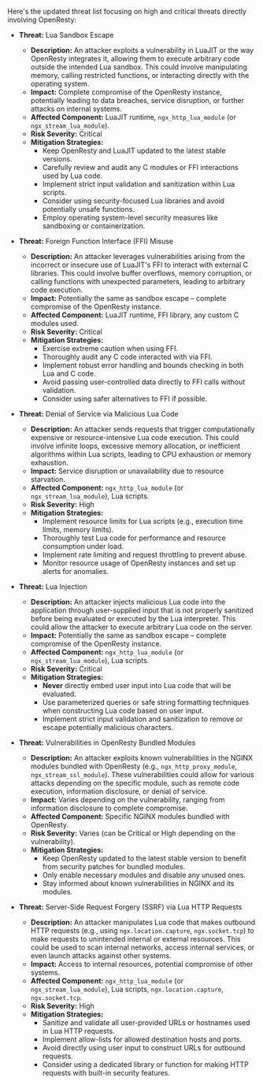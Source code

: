 Here's the updated threat list focusing on high and critical threats directly involving OpenResty:

- **Threat:** Lua Sandbox Escape
    - **Description:** An attacker exploits a vulnerability in LuaJIT or the way OpenResty integrates it, allowing them to execute arbitrary code outside the intended Lua sandbox. This could involve manipulating memory, calling restricted functions, or interacting directly with the operating system.
    - **Impact:** Complete compromise of the OpenResty instance, potentially leading to data breaches, service disruption, or further attacks on internal systems.
    - **Affected Component:** LuaJIT runtime, `ngx_http_lua_module` (or `ngx_stream_lua_module`).
    - **Risk Severity:** Critical
    - **Mitigation Strategies:**
        - Keep OpenResty and LuaJIT updated to the latest stable versions.
        - Carefully review and audit any C modules or FFI interactions used by Lua code.
        - Implement strict input validation and sanitization within Lua scripts.
        - Consider using security-focused Lua libraries and avoid potentially unsafe functions.
        - Employ operating system-level security measures like sandboxing or containerization.

- **Threat:** Foreign Function Interface (FFI) Misuse
    - **Description:** An attacker leverages vulnerabilities arising from the incorrect or insecure use of LuaJIT's FFI to interact with external C libraries. This could involve buffer overflows, memory corruption, or calling functions with unexpected parameters, leading to arbitrary code execution.
    - **Impact:**  Potentially the same as sandbox escape – complete compromise of the OpenResty instance.
    - **Affected Component:** LuaJIT runtime, FFI library, any custom C modules used.
    - **Risk Severity:** Critical
    - **Mitigation Strategies:**
        - Exercise extreme caution when using FFI.
        - Thoroughly audit any C code interacted with via FFI.
        - Implement robust error handling and bounds checking in both Lua and C code.
        - Avoid passing user-controlled data directly to FFI calls without validation.
        - Consider using safer alternatives to FFI if possible.

- **Threat:** Denial of Service via Malicious Lua Code
    - **Description:** An attacker sends requests that trigger computationally expensive or resource-intensive Lua code execution. This could involve infinite loops, excessive memory allocation, or inefficient algorithms within Lua scripts, leading to CPU exhaustion or memory exhaustion.
    - **Impact:**  Service disruption or unavailability due to resource starvation.
    - **Affected Component:** `ngx_http_lua_module` (or `ngx_stream_lua_module`), Lua scripts.
    - **Risk Severity:** High
    - **Mitigation Strategies:**
        - Implement resource limits for Lua scripts (e.g., execution time limits, memory limits).
        - Thoroughly test Lua code for performance and resource consumption under load.
        - Implement rate limiting and request throttling to prevent abuse.
        - Monitor resource usage of OpenResty instances and set up alerts for anomalies.

- **Threat:** Lua Injection
    - **Description:** An attacker injects malicious Lua code into the application through user-supplied input that is not properly sanitized before being evaluated or executed by the Lua interpreter. This could allow the attacker to execute arbitrary Lua code on the server.
    - **Impact:**  Potentially the same as sandbox escape – complete compromise of the OpenResty instance.
    - **Affected Component:** `ngx_http_lua_module` (or `ngx_stream_lua_module`), Lua scripts.
    - **Risk Severity:** Critical
    - **Mitigation Strategies:**
        - **Never** directly embed user input into Lua code that will be evaluated.
        - Use parameterized queries or safe string formatting techniques when constructing Lua code based on user input.
        - Implement strict input validation and sanitization to remove or escape potentially malicious characters.

- **Threat:** Vulnerabilities in OpenResty Bundled Modules
    - **Description:** An attacker exploits known vulnerabilities in the NGINX modules bundled with OpenResty (e.g., `ngx_http_proxy_module`, `ngx_stream_ssl_module`). These vulnerabilities could allow for various attacks depending on the specific module, such as remote code execution, information disclosure, or denial of service.
    - **Impact:**  Varies depending on the vulnerability, ranging from information disclosure to complete compromise.
    - **Affected Component:** Specific NGINX modules bundled with OpenResty.
    - **Risk Severity:** Varies (can be Critical or High depending on the vulnerability).
    - **Mitigation Strategies:**
        - Keep OpenResty updated to the latest stable version to benefit from security patches for bundled modules.
        - Only enable necessary modules and disable any unused ones.
        - Stay informed about known vulnerabilities in NGINX and its modules.

- **Threat:** Server-Side Request Forgery (SSRF) via Lua HTTP Requests
    - **Description:** An attacker manipulates Lua code that makes outbound HTTP requests (e.g., using `ngx.location.capture`, `ngx.socket.tcp`) to make requests to unintended internal or external resources. This could be used to scan internal networks, access internal services, or even launch attacks against other systems.
    - **Impact:** Access to internal resources, potential compromise of other systems.
    - **Affected Component:** `ngx_http_lua_module` (or `ngx_stream_lua_module`), Lua scripts, `ngx.location.capture`, `ngx.socket.tcp`.
    - **Risk Severity:** High
    - **Mitigation Strategies:**
        - Sanitize and validate all user-provided URLs or hostnames used in Lua HTTP requests.
        - Implement allow-lists for allowed destination hosts and ports.
        - Avoid directly using user input to construct URLs for outbound requests.
        - Consider using a dedicated library or function for making HTTP requests with built-in security features.